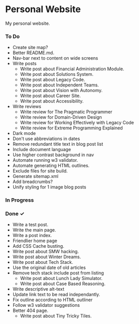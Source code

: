 # Personal Website
My personal website.

### To Do

- Create site map?  
- Better README.md.  
- Nav-bar next to content on wide screens  
- Write posts  
  - Write post about Financial Administration Module.  
  - Write post about Solutions System.  
  - Write post about Legacy Code.  
  - Write post about Independent Teams.  
  - Write post about Vision with Autonomy.  
  - Write post about Career Site.  
  - Write post about Accessibility.  
- Write reviews  
  - Write review for The Pragmatic Programmer  
  - Write review for Domain-Driven Design  
  - Write review for Working Effectively with Legacy Code  
  - Write review for Extreme Programming Explained  
- Dark mode  
- Don't use abbreviations in dates  
- Remove redundant title text in blog post list  
- Include document language  
- Use higher contrast background in nav  
- Automate running w3 validator.  
- Automate generating HTML outlines.  
- Exclude files for site build.  
- Generate sitemap.xml  
- Add breadcrumbs?  
- Unify styling for 1 image blog posts  

### In Progress


### Done ✓

- Write a test post.  
- Write the main page.  
- Write a post index.  
- Friendlier home page  
- Add CSS Cache busting.  
- Write post about SMW hacking.  
- Write post about Winter Dreams.  
- Write post about Tech Stack.  
- Use the original date of old articles  
- Remove tech stack include post from listing  
  - Write post about Lunch Lady Simulator.  
  - Write post about Case Based Reasoning.  
- Write descriptive alt-text  
- Update link text to be read independantly.  
- Fix outline according to HTML outliner  
- Follow w3 validator suggestions  
- Better 404 page.  
  - Write post about Tiny Tricky Tiles.  

